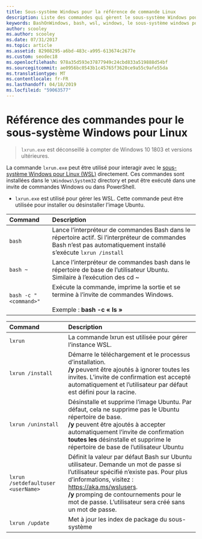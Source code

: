 ```yaml
---
title: Sous-système Windows pour la référence de commande Linux
description: Liste des commandes qui gèrent le sous-système Windows pour Linux
keywords: BashOnWindows, bash, wsl, windows, le sous-système windows pour linux, windowssubsystem, ubuntu
author: scooley
ms.author: scooley
ms.date: 07/31/2017
ms.topic: article
ms.assetid: 82908295-a6bd-483c-a995-613674c2677e
ms.custom: seodec18
ms.openlocfilehash: 978a35d593e37877949c24cbd833a519888d54bf
ms.sourcegitcommit: ae0956bc0543b1c45765f3620ce9a55c9afe55da
ms.translationtype: MT
ms.contentlocale: fr-FR
ms.lasthandoff: 04/18/2019
ms.locfileid: "59063577"
---
```

# <a name="command-reference-for-windows-subsystem-for-linux"></a>Référence des commandes pour le sous-système Windows pour Linux

> `lxrun.exe` est déconseillé à compter de Windows 10 1803 et versions ultérieures.

La commande `lxrun.exe` peut être utilisé pour interagir avec le [sous-système Windows pour Linux (WSL)](https://msdn.microsoft.com/en-us/commandline/wsl/faq#what-windows-subsystem-for-linux-wsl-) directement.  Ces commandes sont installées dans le `\Windows\System32` directory et peut être exécuté dans une invite de commandes Windows ou dans PowerShell.

* `lxrun.exe` est utilisé pour gérer les WSL.  Cette commande peut être utilisée pour installer ou désinstaller l’image Ubuntu.


| Command                     | Description                     |
|:----------------------------|:---------------------------|
| `bash`                      | Lance l’interpréteur de commandes Bash dans le répertoire actif.  Si l’interpréteur de commandes Bash n’est pas automatiquement installé s’exécute `lxrun /install` |
| `bash ~`                    | Lance l’interpréteur de commandes bash dans le répertoire de base de l’utilisateur Ubuntu.  Similaire à l’exécution des cd ~            |
| `bash -c "<command>"`       | Exécute la commande, imprime la sortie et se termine à l’invite de commandes Windows. <br/> <br/> Exemple : **bash -c « ls »** |

<p>

| Command                     | Description                     |
|:----------------------------|:---------------------------|
| `lxrun`                     | La commande lxrun est utilisée pour gérer l’instance WSL. |
| `lxrun /install`            | Démarre le téléchargement et le processus d’installation. <br/> **/y** peuvent être ajoutés à ignorer toutes les invites.  L’invite de confirmation est accepté automatiquement et l’utilisateur par défaut est défini pour la racine.          |
| `lxrun /uninstall`          | Désinstalle et supprime l’image Ubuntu.  Par défaut, cela ne supprime pas le Ubuntu répertoire de base. <br/> **/y** peuvent être ajoutés à accepter automatiquement l’invite de confirmation <br/>**toutes les** désinstalle et supprime le répertoire de base de l’utilisateur Ubuntu         |
| `lxrun /setdefaultuser <userName>`     | Définit la valeur par défaut Bash sur Ubuntu utilisateur. Demande un mot de passe si l’utilisateur spécifié n’existe pas.  Pour plus d’informations, visitez : https://aka.ms/wslusers. <br/> **/y** promping de contournements pour le mot de passe.  L’utilisateur sera créé sans un mot de passe.|
| `lxrun /update`            | Met à jour les index de package du sous-système          |
